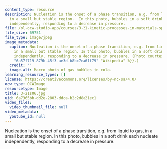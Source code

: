 ```yaml
---
content_type: resource
description: Nucleation is the onset of a phase transition, e.g. from liquid to gas,
  in a small but stable region.  In this photo, bubbles in a soft drink each nucleate
  independently, responding to a decrease in pressure.
file: /ol-ocw-studio-app/courses/3-21-kinetic-processes-in-materials-spring-2006/6a7365bbdd2e2803ddcab2c2d8e21ec1_3-21s06.jpg
file_size: 69751
file_type: image/jpeg
image_metadata:
  caption: Nucleation is the onset of a phase transition, e.g. from liquid to gas,
    in a small but stable region. In this photo, bubbles in a soft drink each nucleate
    independently, responding to a decrease in pressure. (Photo courtesy of {{% resource_link
    "6a57f719-879b-45f3-ae3d-b8bc7ea61f79" "Wikipedia" %}}.)
  credit: ''
  image-alt: Macro photo of gas bubbles in cola.
learning_resource_types: []
license: https://creativecommons.org/licenses/by-nc-sa/4.0/
ocw_type: OCWImage
resourcetype: Image
title: 3-21s06.jpg
uid: 6a7365bb-dd2e-2803-ddca-b2c2d8e21ec1
video_files:
  video_thumbnail_file: null
video_metadata:
  youtube_id: null
---
```

Nucleation is the onset of a phase transition, e.g. from liquid to gas, in a small but stable region.  In this photo, bubbles in a soft drink each nucleate independently, responding to a decrease in pressure.